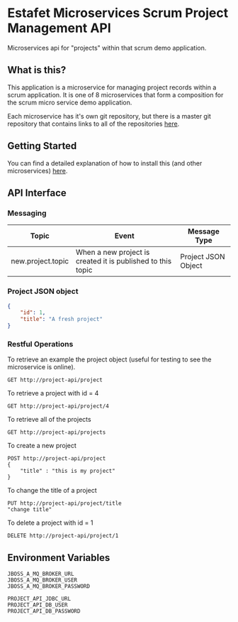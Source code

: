 # Estafet Microservices Scrum Project Management API
Microservices api for "projects" within that scrum demo application.
## What is this?
This application is a microservice for managing project records within a scrum application. It is one of 8 microservices that form a composition for the scrum micro service demo application.

Each microservice has it's own git repository, but there is a master git repository that contains links to all of the repositories [here](https://github.com/Estafet-LTD/estafet-microservices-scrum).
## Getting Started
You can find a detailed explanation of how to install this (and other microservices) [here](https://github.com/Estafet-LTD/estafet-microservices-scrum#getting-started).
## API Interface

### Messaging

|Topic   |Event    |Message Type |
|--------|---------|-------------|
|new.project.topic|When a new project is created it is published to this topic|Project JSON Object|

### Project JSON object

```json
{
    "id": 1,
    "title": "A fresh project"
}
```

### Restful Operations

To retrieve an example the project object (useful for testing to see the microservice is online).

```
GET http://project-api/project
```

To retrieve a project with id = 4

```
GET http://project-api/project/4
```

To retrieve all of the projects

```
GET http://project-api/projects
```

To create a new project

```
POST http://project-api/project
{
	"title" : "this is my project"
}
```

To change the title of a project

```
PUT http://project-api/project/title
"change title"
```

To delete a project with id = 1

```
DELETE http://project-api/project/1
```

## Environment Variables
```
JBOSS_A_MQ_BROKER_URL
JBOSS_A_MQ_BROKER_USER
JBOSS_A_MQ_BROKER_PASSWORD

PROJECT_API_JDBC_URL
PROJECT_API_DB_USER
PROJECT_API_DB_PASSWORD
```

